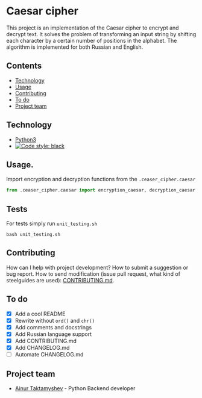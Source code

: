 # Caesar cipher
This project is an implementation of the Caesar cipher to encrypt and decrypt 
text. It solves the problem of transforming an input string by shifting each character by 
a certain number of positions in the alphabet.
The algorithm is implemented for both Russian and English.

## Contents
- [Technology](#technology)
- [Usage](#usage)
- [Contributing](#contributing)
- [To do](#to-do)
- [Project team](#project-team)

## Technology
- [Python3](https://www.python.org/)
- [![Code style: black](https://img.shields.io/badge/code%20style-black-000000.svg)](https://github.com/psf/black)

## Usage.

Import encryption and decryption functions from the `.ceaser_cipher.caesar`
```Python
from .ceaser_cipher.caesar import encryption_caesar, decryption_caesar
```

## Tests

For tests simply run `unit_testing.sh`
```shell
bash unit_testing.sh
```

## Contributing
How can I help with project development? How to submit a suggestion or bug report. 
How to send modification (issue pull request, what kind of steelguides are used): [CONTRIBUTING.md](./CONTRIBUTING.md).

## To do
- [x] Add a cool README
- [x] Rewrite without `ord()` and `chr()`
- [x] Add comments and docstrings
- [x] Add Russian language support
- [x] Add CONTRIBUTING.md
- [x] Add CHANGELOG.md
- [ ] Automate CHANGELOG.md

## Project team

- [Ainur Taktamyshev](tg://resolve?domain=justborn) - Python Backend developer
